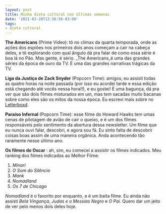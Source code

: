 ```yaml
---
layout: post
title: Minha dieta cultural nas últimas semanas
date: '2021-03-20T12:36:56-03:00'
tags:
- dieta cultural
---
```

 **The Americans** (Prime Video): tô no clímax da quarta temporada, onde as ações dos espiões nos primeiros dois anos começam a cair na cabeça deles, e tô explorando com qual ângulo dá pra falar de como essa série é boa lá no Pão. Mas gente, é sério. _The Americans_é uma das grandes séries da época de ouro da TV. É uma das grandes narrativas trágicas da TV.

**Liga da Justiça de Zack Snyder** (Popcorn Time): amigos, eu assisti todas as quatro horas na noite passada (por isso eu acordei tarde e essa edição está chegando até vocês nessa hora!!), e eu gostei! É uma bagunça, dá pra ver que são dois filmes misturados em um, mas tem sacadas muito bacanas sobre como eles são os mitos da nossa época. Eu escrevi mais sobre no [Letterboxd](https://href.li/?https://boxd.it/1JDoRz?utm_campaign=A%20Baguete&utm_medium=email&utm_source=Revue%20newsletter).

**Paraíso Infernal** (Popcorn Time): esse filme do Howard Hawks tem umas cenas de pilotagem de avião de cair o queixo, e é um dos filmes responsáveis pelo sentimento da abertura dessa newsletter. Um filme que eu nunca ouvi falar, descobri, e agora sou fã. Eu sinto falta de descobrir coisas boas assim de uma maneira orgânica. Anda acontecendo tão raramente nesse último ano.

**Os filmes do Oscar** : ah, sim, eu comecei a assistir os filmes indicados. Meu ranking dos filmes indicados ao Melhor Filme:

1. _Minari_
2. _O Som do Silêncio_
3. _Mank_
4. _Nomadland_
5. _Os 7 de Chicago_

_Nomadland_ é o favorito por enquanto, e é um baita filme. Eu ainda não assisti _Bela Vingança_, _Judas e o Messias Negro_ e _O Pai_. Quero dar um jeito de ver pelo menos dois deles hoje.

